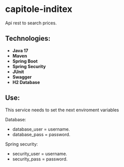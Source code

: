 # capitole-inditex
Api rest to search prices.

## Technologies:  

* **Java 17**
* **Maven**
* **Spring Boot**
* **Spring Security**
* **JUnit**
* **Swagger**
* **H2 Database**

## Use:

This service needs to set the next enviroment variables

Database:

 - database_user = username.
 - database_pass = password.
 
Spring security:

 - security_user = username.
 - security_pass = password.
